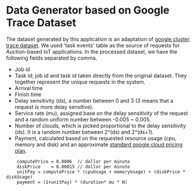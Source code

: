 Data Generator based on Google Trace Dataset
================================

The dataset generated by this application is an adaptation of [google cluster trace dataset](https://github.com/google/cluster-data). We used 'task events' table as the source of requests for Auction-based IoT applications. In the processed dataset, we have the following fields separated by comma.
* Job id
* Task id; job id and task id taken directly from the original dataset. They together represent the unique requests in the system. 
* Arrival time 
* Finish time
* Delay sensitivity (ds), a number between 0 and 3 (3 means that a request is more delay sensitive). 
* Service rate (mu), assigned base on the delay sensitivity of the request and a random uniform number between -0.005 ~ 0.005.
* Number of clouds, which is picked proportional to the delay sensitivity (ds). It is a random number between 2^(ds) and 2^(ds+1).
* Payment, calculated based on the requested resource usage (cpu, memory and disk) and an approximate [standard google cloud pricing plan](https://cloud.google.com/products/calculator/).
```
    computePrice = 0.0006  // dollor per minute
    diskPrice    = 0.00015 // dollor per minute
    unitPay = computePrice * (cpuUsage + memoryUsage) + (diskPrice * diskUsage)
    payment = (1+unitPay) * (duration* mu * N) 
```